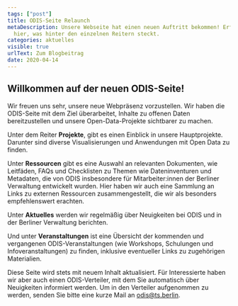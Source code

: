 ```yaml
---
tags: ["post"]
title: ODIS-Seite Relaunch
metaDescription: Unsere Webseite hat einen neuen Auftritt bekommen! Erfahren Sie
  hier, was hinter den einzelnen Reitern steckt.
categories: aktuelles
visible: true
urlText: Zum Blogbeitrag
date: 2020-04-14
---
```


## Willkommen auf der neuen ODIS-Seite!

Wir freuen uns sehr, unsere neue Webpräsenz vorzustellen. Wir haben die ODIS-Seite mit dem Ziel überarbeitet, Inhalte zu offenen Daten bereitzustellen und unsere Open-Data-Projekte sichtbarer zu machen.

Unter dem Reiter **Projekte**, gibt es einen Einblick in unsere Hauptprojekte. Darunter sind diverse Visualisierungen und Anwendungen mit Open Data zu finden.

Unter **Ressourcen** gibt es eine Auswahl an relevanten Dokumenten, wie Leitfäden, FAQs und Checklisten zu Themen wie Dateninventuren und Metadaten, die von ODIS insbesondere für Mitarbeiter:innen der Berliner Verwaltung entwickelt wurden. Hier haben wir auch eine Sammlung an Links zu externen Ressourcen zusammengestellt, die wir als besonders empfehlenswert erachten.

Unter **Aktuelles** werden wir regelmäßig über Neuigkeiten bei ODIS und in der Berliner Verwaltung berichten.

Und unter **Veranstaltungen** ist eine Übersicht der kommenden und vergangenen ODIS-Veranstaltungen (wie Workshops, Schulungen und Infoveranstaltungen) zu finden, inklusive eventueller Links zu zugehörigen Materialien.

Diese Seite wird stets mit neuem Inhalt aktualisiert. Für Interessierte haben wir aber auch einen ODIS-Verteiler, mit dem Sie automatisch über Neuigkeiten informiert werden. Um in den Verteiler aufgenommen zu werden, senden Sie bitte eine kurze Mail an <a href="mailto:odis@ts.berlin">odis@ts.berlin.</a>
